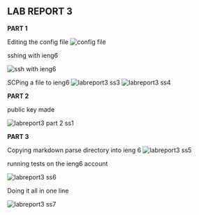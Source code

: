 
## LAB REPORT 3

**PART 1**

Editing the config file
![config file](https://user-images.githubusercontent.com/103283907/167510103-e0a705e9-da10-4ede-bb56-f92367b886b0.png)

sshing with ieng6

![ssh with ieng6](https://user-images.githubusercontent.com/103283907/167506162-3c3fc843-1f07-43a6-9086-94bcb213ab72.png)

SCPing a file to ieng6
![labreport3 ss3](https://user-images.githubusercontent.com/103283907/167513918-33498c24-41a5-49f6-b992-617042684bb2.png)
![labreport3 ss4](https://user-images.githubusercontent.com/103283907/167513952-4599d96c-152f-436f-9cac-04174db0175b.png)

**PART 2**

public key made

![labreport3 part 2 ss1](https://user-images.githubusercontent.com/103283907/168740166-03a72e58-06e6-44f4-87cc-4d3b00896b47.png)


**PART 3**

Copying markdown parse directory into ieng 6
![labreport3 ss5](https://user-images.githubusercontent.com/103283907/168721133-dfcce94d-8ac3-46d1-85a8-034af50b567b.png)

running tests on the ieng6 account

![labreport3 ss6](https://user-images.githubusercontent.com/103283907/168721288-db81ce6f-61f4-4685-98da-797f8f869011.png)

Doing it all in one line

![labreport3 ss7](https://user-images.githubusercontent.com/103283907/168721522-3d1d669b-1d38-4e98-bc6a-2e769a64b423.png)
